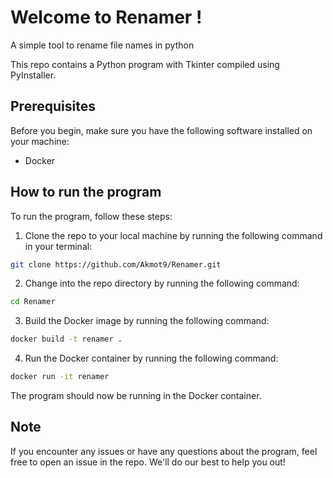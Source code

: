 
# Welcome to Renamer !
A simple tool to rename file names in python

This repo contains a Python program with Tkinter compiled using PyInstaller. 

## Prerequisites

Before you begin, make sure you have the following software installed on your machine:

- Docker

## How to run the program

To run the program, follow these steps:

1. Clone the repo to your local machine by running the following command in your terminal:

```Bash
git clone https://github.com/Akmot9/Renamer.git
```

2. Change into the repo directory by running the following command:
```Bash
cd Renamer
```

3. Build the Docker image by running the following command:

```Bash
docker build -t renamer .
```
4. Run the Docker container by running the following command:

```Bash
docker run -it renamer
```

The program should now be running in the Docker container.

## Note

If you encounter any issues or have any questions about the program, feel free to open an issue in the repo. We'll do our best to help you out!
